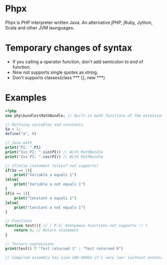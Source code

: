 # Phpx
Phpx is PHP interpreter written Java. 
An alternative jPHP, jRuby, Jython, Scala and other JVM launguages.

# Temporary changes of syntax
- If you calling a operator function, don't add semicolon to end of function.
- Now not supports single quotes as string.
- Don't supports classes(class *** {}, new ***)

# Examples
```php
<?php
use php\bundles\MathBundle; // Built-in math functions of the extension. Over 25+ math functions

// Defining variables and constants
$a = 1;
define("a", 0)

// Java math
print("PI: ".PI)
print("Sin PI: ".sin(PI)) // With MathBundle
print("Cos PI: ".cos(PI)) // With MathBundle

// If/else statement (elseif not supports)
if($a == 1){
	print("Variable a equals 1")
}else{
	print("Variable a not equals 1")
}
if(a == 1){
	print("Constant a equals 1")
}else{
	print("Constant a not equals 1")
}

// Functions
function test(){ // ( P.S: Anonymous functions not supports :( )
	return 0; // Return statement
}

// Ternary expressions
print(test() ? "Test returned 1" : "Test returned 0")

// Compiled assembly has size 100-500kb it's very low! (without extensions, and java size)
```
